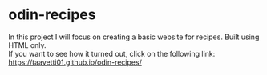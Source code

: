 # odin-recipes
In this project I will focus on creating a basic website for recipes. Built using HTML only.
<br>
If you want to see how it turned out, click on the following link: https://taavetti01.github.io/odin-recipes/